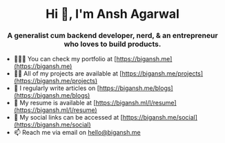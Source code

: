 <h1 align="center">Hi 👋, I'm Ansh Agarwal</h1>
<h3 align="center">
    A generalist cum backend developer, nerd, & an entrepreneur who loves to build products.
</h3>

- 👨🏽‍🚀 You can check my portfolio at [https://bigansh.me](https://bigansh.me)
- 👨‍💻 All of my projects are available at [https://bigansh.me/projects](https://bigansh.me/projects) 
- 📝 I regularly write articles on [https://bigansh.me/blogs](https://bigansh.me/blogs)
- 📄 My resume is available at [https://bigansh.ml/l/resume](https://bigansh.ml/l/resume)
- 📢 My social links can be accessed at [https://bigansh.me/social](https://bigansh.me/social)
- 📫 Reach me via email on hello@bigansh.me
